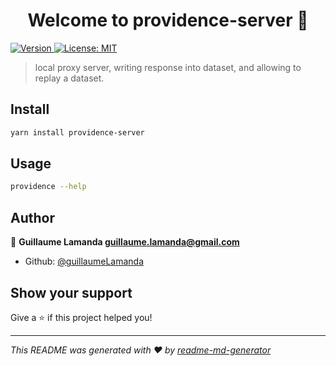 <h1 align="center">Welcome to providence-server 👋</h1>
<p>
  <a href="https://www.npmjs.com/package/providence-server" target="_blank">
    <img alt="Version" src="https://img.shields.io/npm/v/providence-server.svg">
  </a>
  <a href="#" target="_blank">
    <img alt="License: MIT" src="https://img.shields.io/badge/License-MIT-yellow.svg" />
  </a>
</p>

> local proxy server, writing response into dataset, and allowing to replay a dataset.

## Install

```sh
yarn install providence-server
```

## Usage

```sh
providence --help
```

## Author

👤 **Guillaume Lamanda <guillaume.lamanda@gmail.com>**

- Github: [@guillaumeLamanda](https://github.com/guillaumeLamanda)

## Show your support

Give a ⭐️ if this project helped you!

---

_This README was generated with ❤️ by [readme-md-generator](https://github.com/kefranabg/readme-md-generator)_

